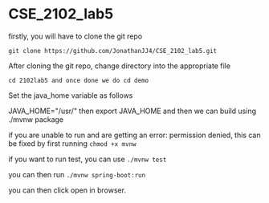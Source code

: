 # CSE_2102_lab5
firstly, you will have to clone the git repo

`git clone https://github.com/JonathanJJ4/CSE_2102_lab5.git`

After cloning the git repo, change directory into the appropriate file

`cd 2102lab5 and once done we do cd demo`

Set the java_home variable as follows

JAVA_HOME="/usr/" then export JAVA_HOME and then we can build using ./mvnw package

if you are unable to run and are getting an error: permission denied, this can be fixed by first running `chmod +x mvnw`

if you want to run test, you can use `./mvnw test`

you can then run
`./mvnw spring-boot:run`

you can then click open in browser.
